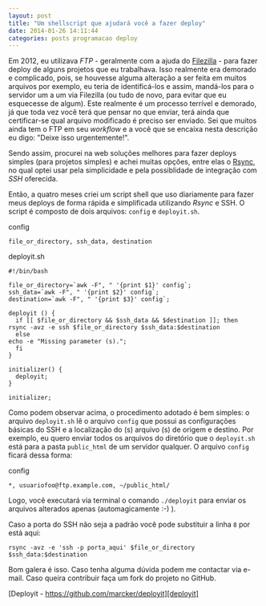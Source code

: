 ```yaml
---
layout: post
title: "Um shellscript que ajudará você a fazer deploy"
date: 2014-01-26 14:11:44
categories: posts programacao deploy
---
```


Em 2012, eu utilizava *FTP* - geralmente com a ajuda do [Filezilla][filezilla] - para fazer deploy de alguns projetos que eu trabalhava. Isso realmente era demorado e complicado, pois, se houvesse alguma alteração a ser feita em muitos arquivos por exemplo, eu teria de identificá-los e assim, mandá-los para o servidor um a um via Filezilla (ou tudo de novo, para evitar que eu esquecesse de algum). Este realmente é um processo terrível e demorado, já que toda vez você terá que pensar no que enviar, terá ainda que certificar-se qual arquivo modificado é preciso ser enviado. Sei que muitos ainda tem o FTP em seu *workflow* e a você que se encaixa nesta descrição eu digo: "Deixe isso urgentemente!".

Sendo assim, procurei na web soluções melhores para fazer deploys simples (para projetos simples) e achei muitas opções, entre elas o [Rsync][rsync], no qual optei usar pela simplicidade e pela possiblidade de integração com *SSH* oferecida.

Então, a quatro meses criei um script shell que uso diariamente para fazer meus deploys de forma rápida e simplificada utilizando *Rsync* e SSH. O script é composto de dois arquivos: `config` e `deployit.sh`.

config

```
file_or_directory, ssh_data, destination
```

deployit.sh

```
#!/bin/bash

file_or_directory=`awk -F", " '{print $1}' config`;
ssh_data=`awk -F", " '{print $2}' config`;
destination=`awk -F", " '{print $3}' config`;

deployit () {
  if [[ $file_or_directory && $ssh_data && $destination ]]; then
rsync -avz -e ssh $file_or_directory $ssh_data:$destination
  else
echo -e "Missing parameter (s).";
  fi
}

initializer() {
  deployit;
}

initializer;
```

Como podem observar acima, o procedimento adotado é bem simples: o arquivo `deployit.sh` lê o arquivo `config` que possui as configurações básicas do SSH e a localização do (s) arquivo (s) de origem e destino. Por exemplo, eu quero enviar todos os arquivos do diretório que o `deployit.sh` está para a pasta `public_html` de um servidor qualquer. O arquivo `config` ficará dessa forma:

config

```
*, usuariofoo@ftp.example.com, ~/public_html/
```

Logo, você executará via terminal o comando `./deployit` para enviar os arquivos alterados apenas (automagicamente :-) ).

Caso a porta do SSH não seja a padrão você pode substituir a linha `8` por está aqui:

```
rsync -avz -e 'ssh -p porta_aqui' $file_or_directory $ssh_data:$destination
```

Bom galera é isso. Caso tenha alguma dúvida podem me contactar via e-mail. Caso queira contribuir faça um fork do projeto no GitHub.

[Deployit - https://github.com/marcker/deployit][deployit]

[filezilla]: https://filezilla-project.org/
[rsync]: http://rsync.samba.org/
[deployit]: https://github.com/marcker/deployit